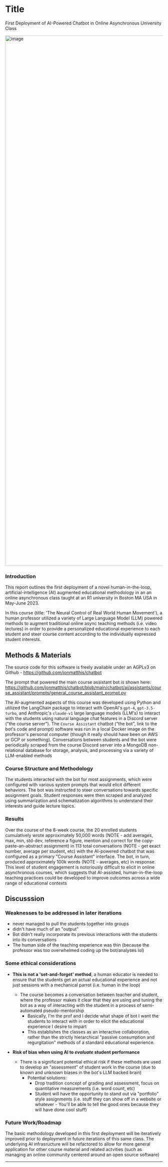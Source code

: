 
# Title
First Deployment of AI-Powered Chatbot in Online Asynchronous University Class

<img width="1698" alt="image" src="https://github.com/jonmatthis/chatbot/assets/15314521/e4cdaea4-c7f2-4dca-9050-2d3f487ea389">


### Introduction

This report outlines the first deployment of a novel human-in-the-loop, artificial-intelligence (AI) augmented educational methodology in an an online asynchronous class taught at an R1 university in Boston MA USA in May-June 2023.  

In this course (title: 'The Neural Control of Real World Human Movement'), a human professor utilized a variety of Large Language Model (LLM) powered methods to augment traditional online async teaching methods (i.e. video lectures) in order to  provide a personalized educational experience to each student and steer course content according to the individually expressed student interests.

## Methods & Materials

The source code for this software is freely available under an AGPLv3 on Github - https://github.com/jonmatthis/chatbot

The prompt that powered the main course assistant bot is shown here: 
https://github.com/jonmatthis/chatbot/blob/main/chatbot/ai/assistants/course_assistant/prompts/general_course_assistant_prompt.py

The AI-augmented aspects of this course was developed using Python and utilized the LangChain package to interact with OpenAI's `gpt-4`, `gpt-3.5-turbo`, and Anthropic's `claude-v1` large language models (LLM's) to interact with the students using natural language chat features in a Discord server ("the course server"). The `Course Assistant` chatbot ("the bot", link to the bot's code and prompt) software was run in a local Docker image on the professor's personal computer  (though it really should have been on AWS or GCP or something). Conversations between students and the bot were periodically scraped from the course Discord server into a MongoDB non-relational database for storage, analysis, and processing via a variety of LLM-enabled methods


### Course Structure and Methodology

The students interacted with the bot for most assignments, which were configured with various system prompts that would elicit different behaviors. The bot was instructed to steer conversations towards specific assignment goals. Student responses were then scraped and analyzed using summarization and schematization algorithms to understand their interests and guide lecture topics.

### Results
Over the course of the 8-week course,  the 20 enrolled students cumulatively wrote approximately 50,000 words (NOTE - add averages, max, min, std-dev, reference a figure, mention and correct for the copy-paste-an-abstract assignment) in 113 total conversations (NOTE - get exact number, average per student, etc) with the AI-powered chatbot that was configured as a primary "Course Assistant" interface. The bot, in turn, produced approximately 100k words (NOTE - averages, etc) in response. This level of student engagement is notoriously difficult to elicit in online asynchronous courses, which suggests that AI-assisted, human-in-the-loop teaching practices could be developed to improve outcomes across a wide range of educational contexts



## Discusssion

### Weaknesses to be addressed in later iterations
- never managed to pull the students together into groups
- didn't have much of an "output"
- Bot didn't really incorporate its previous interactions with the students into its conversations
- The human side of the teaching experience was thin (because the professor was too overwhelmed coding up the bot/analyses lol)

### Some ethical considerations

- **This is not a 'set-and-forget' method**,  a human educator is needed to ensure that the students get an actual educational experience and not just sessions with a mechanical parrot (i.e. human in the loop)
	- The course becomes a conversation between teacher and student, where the professor makes it clear that they are using and tuning the bot as a way of interacting with the student in a process of semi-automated pseudo-mentorship
		- Basically, I'm the prof and I decide what shape of bot I want the students to interact with in order to elicit the educational experience I desire to impart
		- This establishes the classes as an interactive collaboration, rather than the strictly hierarchical "passive consumption and regurgitation" methods of a standard educational experience. 

- **Risk of bias when using AI to *evaluate* student performance** 
	- There is a significant potential  ethical risk if these methods are used to develop an "assessment" of student work in the course (due to known and unknown biases in the bot's LLM backed brain)
		- Potential solutions:
			- Drop tradition concept of grading and assessment, focus on quantitative measurements (i.e. word count, etc)
			- Student will have the opportunity to stand out via "portfolio" style assignments (i.e. stuff they can show off in a website or whatever - You'll be able to tell the good ones because they will have done cool stuff)

### Future Work/Roadmap

The basic methodology developed in this first deployment will be iteratively improved prior to deployment in future iterations of this same class. The underlying AI infrasructure will be refactored to allow for more general application for other course material and related actvities (such as managing an online community centered around an open source software)



---

